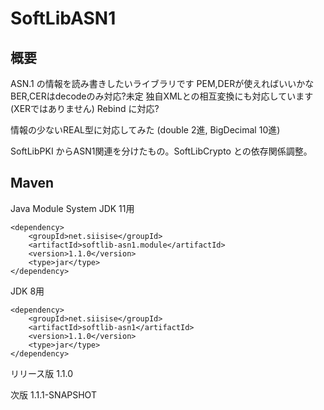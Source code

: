 # SoftLibASN1

## 概要

ASN.1 の情報を読み書きしたいライブラリです
PEM,DERが使えればいいかな
BER,CERはdecodeのみ対応?未定
独自XMLとの相互変換にも対応しています (XERではありません)
Rebind に対応?

情報の少ないREAL型に対応してみた (double 2進, BigDecimal 10進)

SoftLibPKI からASN1関連を分けたもの。SoftLibCrypto との依存関係調整。

## Maven

Java Module System JDK 11用
~~~
<dependency>
    <groupId>net.siisise</groupId>
    <artifactId>softlib-asn1.module</artifactId>
    <version>1.1.0</version>
    <type>jar</type>
</dependency>
~~~
JDK 8用
~~~
<dependency>
    <groupId>net.siisise</groupId>
    <artifactId>softlib-asn1</artifactId>
    <version>1.1.0</version>
    <type>jar</type>
</dependency>
~~~

リリース版 1.1.0

次版 1.1.1-SNAPSHOT
